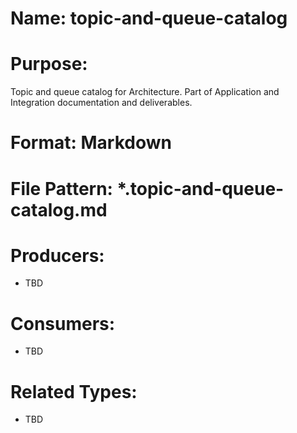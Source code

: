 # Name: topic-and-queue-catalog

# Purpose:
Topic and queue catalog for Architecture. Part of Application and Integration documentation and deliverables.

# Format: Markdown

# File Pattern: *.topic-and-queue-catalog.md

# Producers:
- TBD

# Consumers:
- TBD

# Related Types:
- TBD
